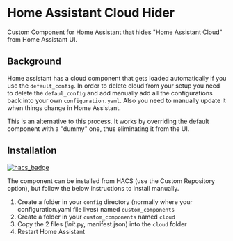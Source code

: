 # Home Assistant Cloud Hider
Custom Component for Home Assistant that hides "Home Assistant Cloud" from Home Assistant UI.

## Background
Home assistant has a cloud component that gets loaded automatically if you use the `default_config`. In order to delete cloud from your setup you need to delete the `defaul_config` and add manually add all the configurations back into your own `configuration.yaml`. Also you need to manually update it when things change in Home Assistant. 

This is an alternative to this process. It works by overriding the default component with a "dummy" one, thus eliminating it from the UI.

## Installation
[![hacs_badge](https://img.shields.io/badge/HACS-Custom-orange.svg)](https://github.com/custom-components/hacs)

The component can be installed from HACS (use the Custom Repository option), but follow the below instructions to install manually.
1. Create a folder in your `config` directory (normally where your configuration.yaml file lives) named `custom_components`
2. Create a folder in your `custom_components` named `cloud`
3. Copy the 2 files (_init_.py, manifest.json) into the `cloud` folder
4. Restart Home Assistant

